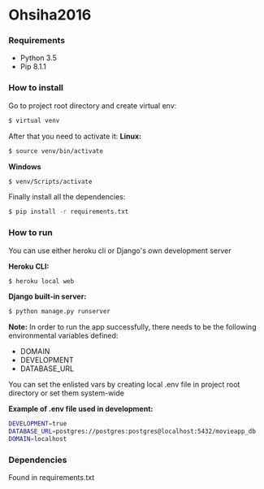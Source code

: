 # Ohsiha2016
### Requirements ###
* Python 3.5
* Pip 8.1.1

### How to install ###
Go to project root directory and create virtual env:
```sh
$ virtual venv
```
After that you need to activate it:
**Linux:**
```sh
$ source venv/bin/activate
```
**Windows**
```sh
$ venv/Scripts/activate
```
Finally install all the dependencies:
```sh
$ pip install -r requirements.txt
```
### How to run ###
You can use either heroku cli or Django's own development server

**Heroku CLI:**
```sh
$ heroku local web
```
**Django built-in server:**
```sh
$ python manage.py runserver
```
**Note:**
In order to run the app successfully, there needs to be the following environmental variables defined:
* DOMAIN
* DEVELOPMENT
* DATABASE_URL

You can set the enlisted vars by creating local .env file in project root directory or set them system-wide

**Example of .env file used in development:**
```sh
DEVELOPMENT=true
DATABASE_URL=postgres://postgres:postgres@localhost:5432/movieapp_db
DOMAIN=localhost
```

### Dependencies ###
Found in requirements.txt

